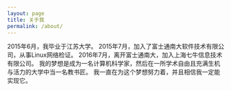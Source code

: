 ```yaml
---
layout: page
title: 关于我
permalink: /about/
---
```


2015年6月，我毕业于江苏大学。
2015年7月，加入了富士通南大软件技术有限公司，从事Linux网络检证。
2016年7月，离开富士通南大，加入上海七牛信息技术有限公司。
我的梦想是成为一名计算机科学家，然后在一所学术自由且充满生机与活力的大学中当一名教书匠。
我一直在为这个梦想努力着，并且相信我一定能实现它。
